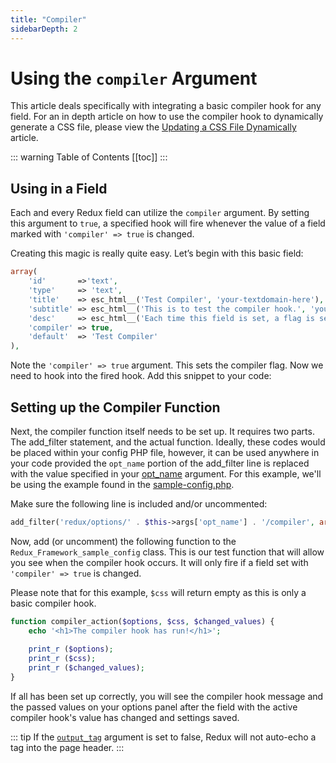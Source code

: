 ```yaml
---
title: "Compiler" 
sidebarDepth: 2
---
```


# Using the `compiler` Argument

This article deals specifically with integrating a basic compiler hook for any field. For an in depth article on how to 
use the compiler hook to dynamically generate a CSS file, please view the 
[Updating a CSS File Dynamically](../advanced/advanced-updating-a-css-file-dynamically.md) article.

::: warning Table of Contents
[[toc]]
:::

## Using in a Field
Each and every Redux field can utilize the `compiler` argument. By setting this argument to `true`, a specified hook will fire 
whenever the value of a field marked with `'compiler' => true` is changed. 

Creating this magic is really quite easy. Let’s begin with this basic field:

```php
array(
    'id'       =>'text',
    'type'     => 'text',
    'title'    => esc_html__('Test Compiler', 'your-textdomain-here'),
    'subtitle' => esc_html__('This is to test the compiler hook.', 'your-textdomain-here'),
    'desc'     => esc_html__('Each time this field is set, a flag is set. On save, that flag initiates a compiler hook!', 'your-textdomain-here'),
    'compiler' => true,
    'default'  => 'Test Compiler'
),
```

Note the `'compiler' => true` argument. This sets the compiler flag. Now we need to hook into the fired hook. Add this snippet to your code:

## Setting up the Compiler Function
Next, the compiler function itself needs to be set up. It requires two parts. The add_filter statement, and the actual 
function. Ideally, these codes would be placed within your config PHP file, however, it can be used anywhere in your 
code provided the `opt_name` portion of the add_filter line is replaced with the value specified in your 
[opt_name](../global_arguments.md#opt_name)  argument. For this example, we'll be using the example found in the 
[sample-config.php](https://github.com/ReduxFramework/redux-framework/blob/master/sample/sample-config.php).

Make sure the following line is included and/or uncommented:

```php
add_filter('redux/options/' . $this->args['opt_name'] . '/compiler', array( $this, 'compiler_action' ), 10, 3);
```

Now, add (or uncomment) the following function to the `Redux_Framework_sample_config` class. This is our test function 
that will allow you see when the compiler hook occurs. It will only fire if a field set with `'compiler' => true` is changed.

Please note that for this example, `$css` will return empty as this is only a basic compiler hook.

```php
function compiler_action($options, $css, $changed_values) {
    echo '<h1>The compiler hook has run!</h1>';
    
    print_r ($options);
    print_r ($css);
    print_r ($changed_values);
}
```

If all has been set up correctly, you will see the compiler hook message and the passed values on your options panel after the field with the active compiler hook's value has changed and settings saved.


::: tip
If the [`output_tag`](../global_arguments.md#output_tag) argument is set to false, Redux will not auto-echo a tag into the page header.
:::
 